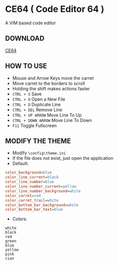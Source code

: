 # CE64 ( Code Editor 64 )
 A VIM based code editor

## DOWNLOAD
 [CE64](https://github.com/suziziziz/ce64/raw/main/release/CE64.exe)

## HOW TO USE
- Mouse and Arrow Keys move the carret
- Move carret to the borders to scroll
- Holding the shift makes actions faster
- ```CTRL + S``` Save
- ```CTRL + O``` Open a New File
- ```CTRL + D``` Duplicate Line
- ```CTRL + DEL``` Remove Line
- ```CTRL + UP ARROW``` Move Line To Up
- ```CTRL + DOWN ARROW``` Move Line To Down
- ```F11``` Toggle Fullscreen

## MODIFY THE THEME
- Modify ```\config\theme.ini```
- If the file does not exist, just open the application
- Default:
```ini
color_background=blue
color_line_current=black
color_line_number=blue
color_line_number_current=yellow
color_line_number_background=white
color_carret=red
color_carret_trail=white
color_bottom_bar_background=white
color_bottom_bar_text=blue
```
- Colors:
```
white
black
red
green
blue
yellow
pink
cian
```
